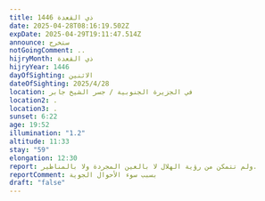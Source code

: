 ```yaml
---
title: ذي القعدة 1446
date: 2025-04-28T08:16:19.502Z
expDate: 2025-04-29T19:11:47.514Z
announce: ستخرج
notGoingComment: ..
hijryMonth: ذي القعدة
hijryYear: 1446
dayOfSighting: الاثنين
dateOfSighting: 2025/4/28
location: في الجزيرة الجنوبية / جسر الشيخ جابر
location2: .
location3: .
sunset: 6:22
age: 19:52
illumination: "1.2"
altitude: 11:33
stay: "59"
elongation: 12:30
report: ولم تتمكن من رؤية الهلال لا بالعين المجردة ولا بالمناظير.
reportComment: بسبب سوء الأحوال الجوية
draft: "false"
---
```

